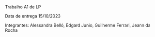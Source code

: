 Trabalho A1 de LP

Data de entrega 15/10/2023

Integrantes: Alessandra Belló, Edgard Junio, Guilherme Ferrari, Jeann da Rocha

